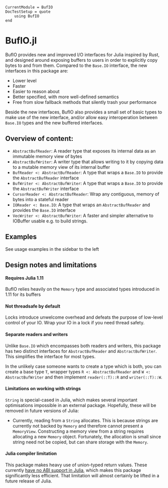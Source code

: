 ```@meta
CurrentModule = BufIO
DocTestSetup = quote
    using BufIO
end
```

# BufIO.jl
BufIO provides new and improved I/O interfaces for Julia inspired by Rust, and designed around exposing buffers to users in order to explicitly copy bytes to and from them. Compared to the `Base.IO` interface, the new interfaces in this package are:

* Lower level
* Faster
* Easier to reason about
* Better specified, with more well-defined semantics
* Free from slow fallback methods that silently trash your performance

Beside the new interfaces, BufIO also provides a small set of basic types to make use of the new interface, and/or allow easy interoperation between `Base.IO` types and the new buffered interfaces.

## Overview of content:
* `AbstractBufReader`: A reader type that exposes its internal data as an immutable memory view of bytes
* `AbstractBufWriter`: A writer type that allows writing to it by copying data to a mutable memory view of its internal buffer
* `BufReader <: AbstractBufReader`: A type that wraps a `Base.IO` to provide the `AbstractBufReader` interface
* `BufWriter <: AbstractBufWriter`: A type that wraps a `Base.IO` to provide the `AbstractBufWriter` interface
* `CursorReader <: AbstractBufReader`: Wrap any contiguous, memory of bytes into a stateful reader
* `IOReader <: Base.IO`: A type that wraps an `AbstractBufReader` and provides the `Base.IO` interface
* `VecWriter <: AbstractBufWriter`: A faster and simpler alternative to IOBuffer usable e.g. to build strings.

## Examples
See usage examples in the sidebar to the left

## Design notes and limitations
#### Requires Julia 1.11
BufIO relies heavily on the `Memory` type and associated types introduced in 1.11 for its buffers

#### **Not** threadsafe by default
Locks introduce unwelcome overhead and defeats the purpose of low-level control of your IO. Wrap your IO in a lock if you need thread safety.

#### Separate readers and writers
Unlike `Base.IO` which encompasses both readers and writers, this package has two distinct interfaces for `AbstractBufReader` and `AbstractBufWriter`. This simplifies the interface for most types.

In the unlikely case someone wants to create a type which is both, you can create a base type `T`, wrapper types `R <: AbstractBufReader` and `W <: AbstractBufWriter` and then implement `reader(::T)::R` and `writer(::T)::W`.

#### Limitations on working with strings
`String` is special-cased in Julia, which makes several important optimisations impossible in an external package. Hopefully, these will be removed in future versions of Julia:

* Currently, reading from a `String` allocates. This is because strings are currently not backed by `Memory` and therefore cannot present a `MemoryView`.
  Constructing a memory view from a string requires allocating a new `Memory` object.
  Fortunately, the allocation is small since string need not be copied, but can share storage with the `Memory`.

#### Julia compiler limitation
This package makes heavy use of union-typed return values. These currently [have no ABI support in Julia](https://github.com/JuliaLang/julia/issues/53584), which makes this package significantly less efficient. That limitation will almost certainly be lifted in a future release of Julia.